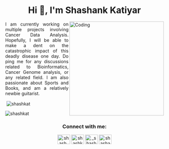 <h1 align="center">Hi 👋, I'm Shashank Katiyar</h1>
<!-- <h3 align="center">A Computational Biology Enthusiast</h3> -->


<img align="right" alt="Coding" width="300" src="https://www.devangthakkar.com/main_files/dna_gif_round_light.gif">
<!-- 
<p align="left"> <img src="https://komarev.com/ghpvc/?username=shashkat&label=Profile%20views&color=0e75b6&style=flat" alt="shashkat" /> </p>

<p align="left"> <a href="https://github.com/ryo-ma/github-profile-trophy"><img src="https://github-profile-trophy.vercel.app/?username=shashkat" alt="shashkat" /></a> </p>

<p align="left"> <a href="https://twitter.com/shash_kat" target="blank"><img src="https://img.shields.io/twitter/follow/shash_kat?logo=twitter&style=for-the-badge" alt="shash_kat" /></a> </p>
 -->
<p align="justify">
I am currently working on multiple projects involving Cancer Data Analysis. Hopefully, I will be able to make a dent on the catastrophic impact of this deadly disease one day. Do ping me for any discussions related to Bioinformatics, Cancer Genome analysis, or any related field. I am also passionate about Sports and Books, and am a relatively newbie guitarist.
</p>
<!-- - 🔭 I’m currently working on **Cancer genome data analysis**

- 🌱 I’m currently learning **how to play pool and the guitar**

- 📫 How to reach me **shashanksk31@gmail.com** -->


<!--
<h3 align="left">Languages and Tools:</h3>
<p align="left"> <a href="https://www.gnu.org/software/bash/" target="_blank" rel="noreferrer"> <img src="https://www.vectorlogo.zone/logos/gnu_bash/gnu_bash-icon.svg" alt="bash" width="40" height="40"/> </a> <a href="https://www.cprogramming.com/" target="_blank" rel="noreferrer"> <img src="https://raw.githubusercontent.com/devicons/devicon/master/icons/c/c-original.svg" alt="c" width="40" height="40"/> </a> <a href="https://www.w3schools.com/cpp/" target="_blank" rel="noreferrer"> <img src="https://raw.githubusercontent.com/devicons/devicon/master/icons/cplusplus/cplusplus-original.svg" alt="cplusplus" width="40" height="40"/> </a> <a href="https://git-scm.com/" target="_blank" rel="noreferrer"> <img src="https://www.vectorlogo.zone/logos/git-scm/git-scm-icon.svg" alt="git" width="40" height="40"/> </a> <a href="https://www.linux.org/" target="_blank" rel="noreferrer"> <img src="https://raw.githubusercontent.com/devicons/devicon/master/icons/linux/linux-original.svg" alt="linux" width="40" height="40"/> </a> <a href="https://pandas.pydata.org/" target="_blank" rel="noreferrer"> <img src="https://raw.githubusercontent.com/devicons/devicon/2ae2a900d2f041da66e950e4d48052658d850630/icons/pandas/pandas-original.svg" alt="pandas" width="40" height="40"/> </a> <a href="https://www.photoshop.com/en" target="_blank" rel="noreferrer"> <img src="https://raw.githubusercontent.com/devicons/devicon/master/icons/photoshop/photoshop-line.svg" alt="photoshop" width="40" height="40"/> </a> <a href="https://www.python.org" target="_blank" rel="noreferrer"> <img src="https://raw.githubusercontent.com/devicons/devicon/master/icons/python/python-original.svg" alt="python" width="40" height="40"/> </a> <a href="https://scikit-learn.org/" target="_blank" rel="noreferrer"> <img src="https://upload.wikimedia.org/wikipedia/commons/0/05/Scikit_learn_logo_small.svg" alt="scikit_learn" width="40" height="40"/> </a> <a href="https://seaborn.pydata.org/" target="_blank" rel="noreferrer"> <img src="https://seaborn.pydata.org/_images/logo-mark-lightbg.svg" alt="seaborn" width="40" height="40"/> </a> <a href="https://www.tensorflow.org" target="_blank" rel="noreferrer"> <img src="https://www.vectorlogo.zone/logos/tensorflow/tensorflow-icon.svg" alt="tensorflow" width="40" height="40"/> </a> </p>
-->
<!-- <p><img align="left" src="https://github-readme-stats.vercel.app/api/top-langs?username=shashkat&show_icons=true&locale=en&layout=compact" alt="shashkat" /></p> -->

<p>&nbsp;<img align="center" src="https://github-readme-stats.vercel.app/api?username=shashkat&show_icons=true&locale=en&theme=aura" alt="shashkat" /></p>

<p><img align="center" src="https://github-readme-streak-stats.herokuapp.com/?user=shashkat&" alt="shashkat" /></p>

<h3 align="center">Connect with me:</h3>
<p align="center">
<a href="https://twitter.com/shash_kat" target="blank"><img align="center" src="https://raw.githubusercontent.com/rahuldkjain/github-profile-readme-generator/master/src/images/icons/Social/twitter.svg" alt="shash_kat" height="30" width="40" /></a>
<a href="https://linkedin.com/in/shashkat" target="blank"><img align="center" src="https://raw.githubusercontent.com/rahuldkjain/github-profile-readme-generator/master/src/images/icons/Social/linked-in-alt.svg" alt="shashkat" height="30" width="40" /></a>
<a href="https://instagram.com/_shashank31_" target="blank"><img align="center" src="https://raw.githubusercontent.com/rahuldkjain/github-profile-readme-generator/master/src/images/icons/Social/instagram.svg" alt="_shashank31_" height="30" width="40" /></a>
<a href="https://www.youtube.com/c/shashankkatiyar31" target="blank"><img align="center" src="https://raw.githubusercontent.com/rahuldkjain/github-profile-readme-generator/master/src/images/icons/Social/youtube.svg" alt="shashankkatiyar31" height="30" width="40" /></a>
</p>
<!--

### Hi there 👋

- 🔭 I’m currently working on Cancer genome data analysis
- 🌱 I’m currently learning how to play the guitar
- 👯 I’m looking to collaborate on any project related to Computational Biology
- 💬 Ask me about whatever you think I can help you with
- 📫 How to reach me: shashanksk31@gmail.com or shashkat@iitk.ac.in (I dont know how long the latter will last)

**shashkat/shashkat** is a ✨ _special_ ✨ repository because its `README.md` (this file) appears on your GitHub profile.

Here are some ideas to get you started:




- 🤔 I’m looking for help with ...


- 😄 Pronouns: ...

-->
